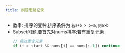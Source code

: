 ```yaml
---
title: 刷题思路记录
---
```


- 数串: 排序的变种,排序条件为 `若a+b > b+a,则a>b`
- Subset问题,要首先对nums排序;若有重复元素
  ```javascript
  // 跳过重复元素
  if (i > start && nums[i] == nums[i-1]) continue
  ```